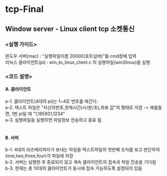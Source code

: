 # tcp-Final

## Window server - Linux client tcp 소켓통신

### <실행 가이드>
윈도우 서버(mac) : "실행파일이름 20000(포트넘버)"를 cmd창에 입력\
리눅스 클라이언트(pi) : win_to_linux_client.c 의 실행파일(win2linux)을 실행

### <코드 설명>
#### A. 클라이언트 
a-1. 클라이언트(4대의 pi)는 1~4로 번호를 매긴다.\
a-2. 텍스트 파일은 "자신의번호,현재시간(시/분/초),좌표 값"의 형태로 저장 -> 예를들면, 1번 pi일 때 "1,185931,1234"\
a-3. 실행파일을 실행하면 파일정보 전송하고 종료 됨\
  
#### B. 서버
b-1. 4대의 라즈베리파이가 보내는 파일을 텍스트파일의 첫번째 숫자를 보고 판단하여 (one,two,three,four)각 파일에 저장\
b-2. 서버는 실행한 후 종료되지 않고 계속 클라이언트의 접속과 파일 전송을 기다림\
b-3. 현재는 총 10대의 클라이언트가 동시에 접속 가능하도록 설정되어 있음
